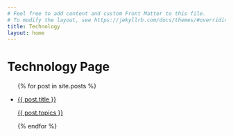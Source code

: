 ```yaml
---
# Feel free to add content and custom Front Matter to this file.
# To modify the layout, see https://jekyllrb.com/docs/themes/#overriding-theme-defaults
title: Technology
layout: home
---
```

# Technology Page
<ul>
  {% for post in site.posts %}
    <li>
      <a href="{{ post.url }}">
        <p class="lead">{{ post.title }}</p>
        <p>{{ post.topics }}</p>
      </a>
    </li>
  {% endfor %}
</ul>
